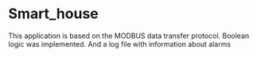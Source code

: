 # Smart_house
 This application is based on the MODBUS data transfer protocol. Boolean logic was implemented. And a log file with information about alarms

